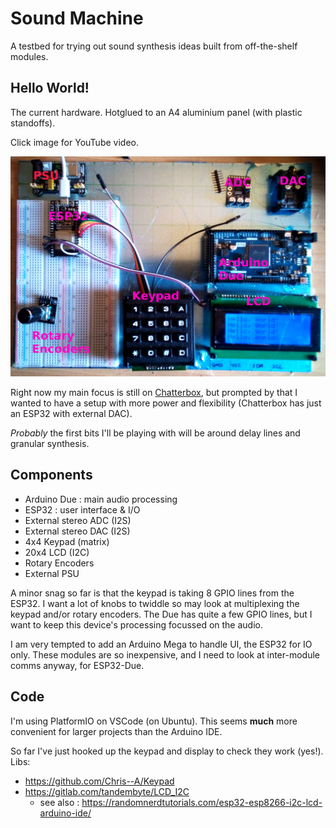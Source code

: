# Sound Machine

A testbed for trying out sound synthesis ideas built from off-the-shelf modules.

## Hello World!

The current hardware. Hotglued to an A4 aluminium panel (with plastic standoffs).

Click image for YouTube video.

[![Sound Machine Hardware](https://github.com/danja/sound-machine/blob/main/docs/images/hardware_2020-10-16.jpeg?raw=true)](https://www.youtube.com/watch?v=Jbs1Wkpez20 "Sound Machine : Hello World!")

Right now my main focus is still on [Chatterbox](https://github.com/danja/chatterbox), but prompted by that I wanted to have a setup with more power and flexibility (Chatterbox has just an ESP32 with external DAC).

*Probably* the first bits I'll be playing with will be around delay lines and granular synthesis.

## Components

* Arduino Due : main audio processing
* ESP32 : user interface & I/O
* External stereo ADC (I2S)
* External stereo DAC (I2S)
* 4x4 Keypad (matrix)
* 20x4 LCD (I2C)
* Rotary Encoders
* External PSU

A minor snag so far is that the keypad is taking 8 GPIO lines from the ESP32. I want a lot of knobs to twiddle so may look at multiplexing the keypad and/or rotary encoders. The Due has quite a few GPIO lines, but I want to keep this device's processing focussed on the audio.

I am very tempted to add an Arduino Mega to handle UI, the ESP32 for IO only. These modules are so inexpensive, and I need to look at inter-module comms anyway, for ESP32-Due. 

## Code

I'm using PlatformIO on VSCode (on Ubuntu). This seems **much** more convenient for larger projects than the Arduino IDE.

So far I've just hooked up the keypad and display to check they work (yes!). 
Libs:
* https://github.com/Chris--A/Keypad
* https://gitlab.com/tandembyte/LCD_I2C 
  * see also : https://randomnerdtutorials.com/esp32-esp8266-i2c-lcd-arduino-ide/







